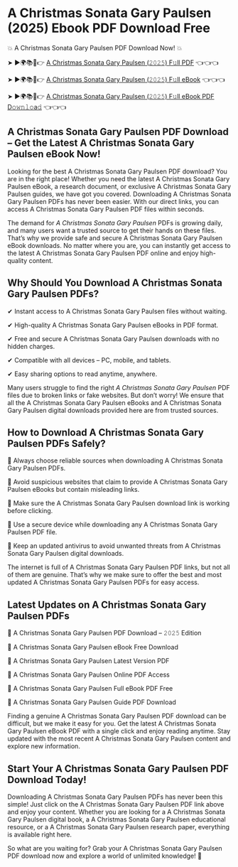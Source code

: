 # A Christmas Sonata Gary Paulsen (2025) Ebook PDF Download Free

💥 A Christmas Sonata Gary Paulsen PDF Download Now! 💥

➤ ►🌍📚📱👉 [A Christmas Sonata Gary Paulsen (𝟸𝟶𝟸𝟻) F𝚞ll PDF](https://getpdf.xyz/a-christmas-sonata-gary-paulsen) 👈👈👈


➤ ►🌍📚📱👉 [A Christmas Sonata Gary Paulsen (𝟸𝟶𝟸𝟻) F𝚞ll eBook](https://getpdf.xyz/a-christmas-sonata-gary-paulsen) 👈👈👈


➤ ►🌍📚📱👉 [A Christmas Sonata Gary Paulsen (𝟸𝟶𝟸𝟻) F𝚞ll eBook PDF D𝚘𝚠𝚗𝚕𝚘a𝚍](https://getpdf.xyz/a-christmas-sonata-gary-paulsen) 👈👈👈


## A Christmas Sonata Gary Paulsen PDF Download – Get the Latest A Christmas Sonata Gary Paulsen eBook Now!

Looking for the best A Christmas Sonata Gary Paulsen PDF download? You are in the right place! Whether you need the latest A Christmas Sonata Gary Paulsen eBook, a research document, or exclusive A Christmas Sonata Gary Paulsen guides, we have got you covered. Downloading A Christmas Sonata Gary Paulsen PDFs has never been easier. With our direct links, you can access A Christmas Sonata Gary Paulsen PDF files within seconds.

The demand for *A Christmas Sonata Gary Paulsen* PDFs is growing daily, and many users want a trusted source to get their hands on these files. That’s why we provide safe and secure A Christmas Sonata Gary Paulsen eBook downloads. No matter where you are, you can instantly get access to the latest A Christmas Sonata Gary Paulsen PDF online and enjoy high-quality content.

## Why Should You Download A Christmas Sonata Gary Paulsen PDFs?

✔ Instant access to A Christmas Sonata Gary Paulsen files without waiting.

✔ High-quality A Christmas Sonata Gary Paulsen eBooks in PDF format.

✔ Free and secure A Christmas Sonata Gary Paulsen downloads with no hidden charges.

✔ Compatible with all devices – PC, mobile, and tablets.

✔ Easy sharing options to read anytime, anywhere.

Many users struggle to find the right *A Christmas Sonata Gary Paulsen* PDF files due to broken links or fake websites. But don’t worry! We ensure that all the A Christmas Sonata Gary Paulsen eBooks and A Christmas Sonata Gary Paulsen digital downloads provided here are from trusted sources.

## How to Download A Christmas Sonata Gary Paulsen PDFs Safely?

📌 Always choose reliable sources when downloading A Christmas Sonata Gary Paulsen PDFs.

📌 Avoid suspicious websites that claim to provide A Christmas Sonata Gary Paulsen eBooks but contain misleading links.

📌 Make sure the A Christmas Sonata Gary Paulsen download link is working before clicking.

📌 Use a secure device while downloading any A Christmas Sonata Gary Paulsen PDF file.

📌 Keep an updated antivirus to avoid unwanted threats from A Christmas Sonata Gary Paulsen digital downloads.

The internet is full of A Christmas Sonata Gary Paulsen PDF links, but not all of them are genuine. That’s why we make sure to offer the best and most updated A Christmas Sonata Gary Paulsen PDFs for easy access.

## Latest Updates on A Christmas Sonata Gary Paulsen PDFs

🔹 A Christmas Sonata Gary Paulsen PDF Download – 𝟸𝟶𝟸𝟻 Edition

🔹 A Christmas Sonata Gary Paulsen eBook Free Download

🔹 A Christmas Sonata Gary Paulsen Latest Version PDF

🔹 A Christmas Sonata Gary Paulsen Online PDF Access

🔹 A Christmas Sonata Gary Paulsen Full eBook PDF Free

🔹 A Christmas Sonata Gary Paulsen Guide PDF Download

Finding a genuine A Christmas Sonata Gary Paulsen PDF download can be difficult, but we make it easy for you. Get the latest A Christmas Sonata Gary Paulsen eBook PDF with a single click and enjoy reading anytime. Stay updated with the most recent A Christmas Sonata Gary Paulsen content and explore new information.

## Start Your A Christmas Sonata Gary Paulsen PDF Download Today!

Downloading A Christmas Sonata Gary Paulsen PDFs has never been this simple! Just click on the A Christmas Sonata Gary Paulsen PDF link above and enjoy your content. Whether you are looking for a A Christmas Sonata Gary Paulsen digital book, a A Christmas Sonata Gary Paulsen educational resource, or a A Christmas Sonata Gary Paulsen research paper, everything is available right here.

So what are you waiting for? Grab your A Christmas Sonata Gary Paulsen PDF download now and explore a world of unlimited knowledge! 🚀